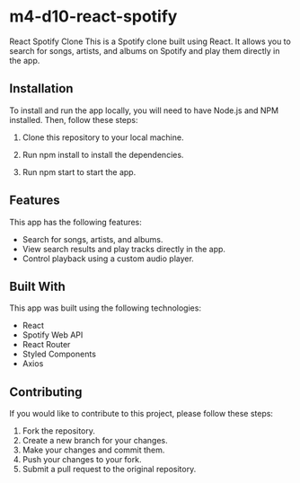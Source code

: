 # m4-d10-react-spotify
React Spotify Clone
This is a Spotify clone built using React. It allows you to search for songs, artists, and albums on Spotify and play them directly in the app.

## Installation
To install and run the app locally, you will need to have Node.js and NPM installed. Then, follow these steps:

1. Clone this repository to your local machine.

2. Run npm install to install the dependencies.

3. Run npm start to start the app.

## Features
This app has the following features:

- Search for songs, artists, and albums.
- View search results and play tracks directly in the app.
- Control playback using a custom audio player.

## Built With
This app was built using the following technologies:

- React
- Spotify Web API
- React Router
- Styled Components
- Axios

## Contributing
If you would like to contribute to this project, please follow these steps:

1. Fork the repository.
2. Create a new branch for your changes.
3. Make your changes and commit them.
4. Push your changes to your fork.
5. Submit a pull request to the original repository.
